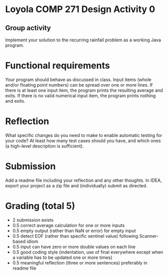 # Loyola COMP 271 Design Activity 0

## Group activity

Implement your solution to the recurring rainfall problem as a working Java program.

# Functional requirements

Your program should behave as discussed in class. Input items (whole and/or floating point numbers) can be spread over one or more lines. If there is at least one input item, the program prints the resulting average and exits. If there is no valid numerical input item, the program prints nothing and exits.

# Reflection

What specific changes do you need to make to enable automatic testing for your code? At least how many test cases should you have, and which ones (a high-level description is sufficient).

# Submission

Add a readme file including your reflection and any other thoughts. In IDEA, export your project as a zip file and (individually) submit as directed.

# Grading (total 5)

-    2 submission exists
-    0.5 correct average calculation for one or more inputs
-    0.5 empty output (rather than NaN or error) for empty input
-    0.5 detect EOF (rather than specific sentinel value) following Scanner-based idiom
-    0.5 input can have zero or more double values on each line
-    0.5 good coding style (indentation, use of final everywhere except when a variable has to be updated one or more times)
-    0.5 meaningful reflection (three or more sentences) preferably in readme file